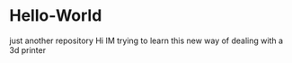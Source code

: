 # Hello-World
just another repository
Hi IM trying to learn this new way of dealing with a 3d printer
